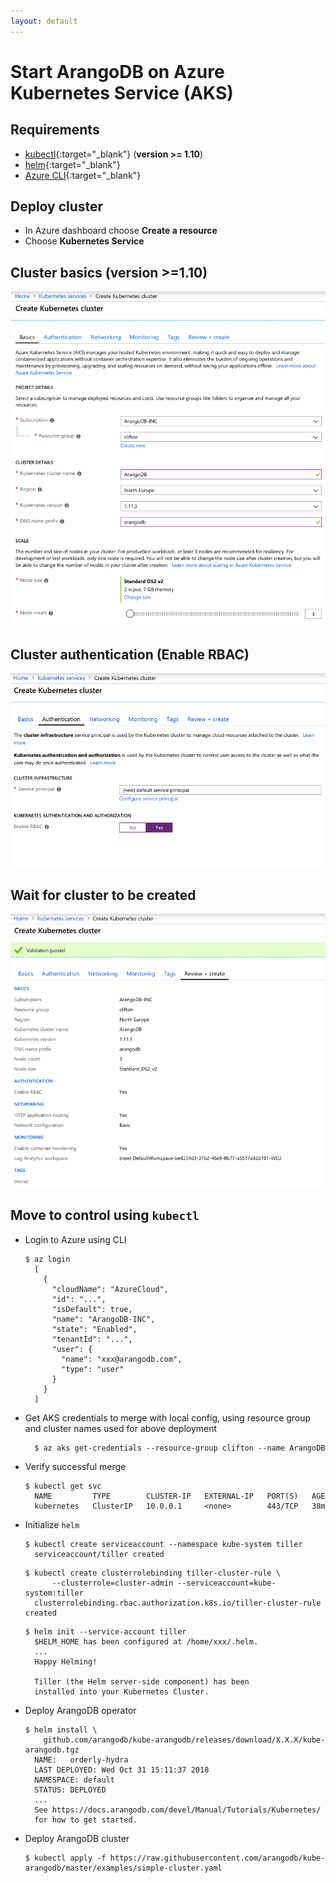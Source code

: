 ```yaml
---
layout: default
---
```

# Start ArangoDB on Azure Kubernetes Service (AKS)

## Requirements

* [kubectl](https://kubernetes.io/docs/tasks/tools/install-kubectl/){:target="_blank"} (**version >= 1.10**)
* [helm](https://www.helm.sh/){:target="_blank"}
* [Azure CLI](https://docs.microsoft.com/en-us/cli/azure/install-azure-cli-apt?view=azure-cli-latest){:target="_blank"}

## Deploy cluster

* In Azure dashboard choose **Create a resource**
* Choose **Kubernetes Service**

## Cluster basics (version >=1.10)

![basics](images/aks-create-basics.png)

## Cluster authentication (Enable RBAC)

![basics](images/aks-create-auth.png)

## Wait for cluster to be created

![basics](images/aks-create-valid.png)

## Move to control using `kubectl`

- Login to Azure using CLI

  ```
  $ az login
    [
      {
        "cloudName": "AzureCloud",
        "id": "...",
        "isDefault": true,
        "name": "ArangoDB-INC",
        "state": "Enabled",
        "tenantId": "...",
        "user": {
          "name": "xxx@arangodb.com",
          "type": "user"
        }
      }
    ]
  ```

- Get AKS credentials to merge with local config, using resource group and
  cluster names used for above deployment

  ```
    $ az aks get-credentials --resource-group clifton --name ArangoDB
  ```

- Verify successful merge

  ```
  $ kubectl get svc
    NAME         TYPE        CLUSTER-IP   EXTERNAL-IP   PORT(S)   AGE
    kubernetes   ClusterIP   10.0.0.1     <none>        443/TCP   38m
  ```

- Initialize `helm`

  ```
  $ kubectl create serviceaccount --namespace kube-system tiller
    serviceaccount/tiller created
  ```

  ```
  $ kubectl create clusterrolebinding tiller-cluster-rule \
        --clusterrole=cluster-admin --serviceaccount=kube-system:tiller
    clusterrolebinding.rbac.authorization.k8s.io/tiller-cluster-rule created
  ```

  ```
  $ helm init --service-account tiller
    $HELM_HOME has been configured at /home/xxx/.helm.
    ...
    Happy Helming!

    Tiller (the Helm server-side component) has been
    installed into your Kubernetes Cluster.
  ```

- Deploy ArangoDB operator

  ```
  $ helm install \
      github.com/arangodb/kube-arangodb/releases/download/X.X.X/kube-arangodb.tgz
    NAME:   orderly-hydra
    LAST DEPLOYED: Wed Oct 31 15:11:37 2018
    NAMESPACE: default
    STATUS: DEPLOYED
    ...
    See https://docs.arangodb.com/devel/Manual/Tutorials/Kubernetes/
    for how to get started.
  ```

- Deploy ArangoDB cluster

  ```
  $ kubectl apply -f https://raw.githubusercontent.com/arangodb/kube-arangodb/master/examples/simple-cluster.yaml
  ```
